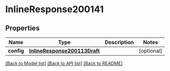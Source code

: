 # InlineResponse200141

## Properties
Name | Type | Description | Notes
------------ | ------------- | ------------- | -------------
**config** | [**InlineResponse200113Draft**](InlineResponse200113Draft.md) |  | [optional] 

[[Back to Model list]](../README.md#documentation-for-models) [[Back to API list]](../README.md#documentation-for-api-endpoints) [[Back to README]](../README.md)

